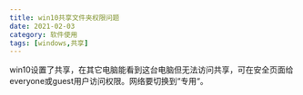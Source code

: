 ```yaml
---
title: win10共享文件夹权限问题
date: 2021-02-03
category: 软件使用 
tags: [windows,共享]
---
```


win10设置了共享，在其它电脑能看到这台电脑但无法访问共享，可在安全页面给everyone或guest用户访问权限。网络要切换到“专用“。
